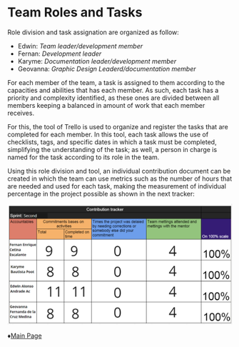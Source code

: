 # **Team Roles and Tasks** 

Role division and task assignation are organized as follow:  
* Edwin: *Team leader/development member*
* Fernan: *Development leader*
* Karyme: *Documentation leader/development member*
* Geovanna: *Graphic Design Leaderd/documentation member*

For each member of the team, a task is assigned to them according to the capacities and abilities that has each member. As such, each task has a priority and complexity identified, as these ones are divided between all members keeping a balanced in amount of work that each member receives. 

For this, the tool of Trello is used to organize and register the tasks that are completed for each member. In this tool, each task allows the use of checklists, tags, and specific dates in which a task must be completed, simplifying the understanding of the task; as well, a person in charge is named for the task according to its role in the team. 

Using this role division and tool, an individual contribution document can be created in which the team can use metrics such as the number of hours that are needed and used for each task, making the measurement of individual percentage in the project possible as shown in the next tracker:

![Logo](https://github.com/Edwin-Lines/Project-Cosmos/blob/Second-Deadline/Resources/Images/second%20increment%20contribution%20tracker.png)

 ♦[Main Page](https://github.com/Edwin-Lines/Project-Cosmos "Main Page") 
